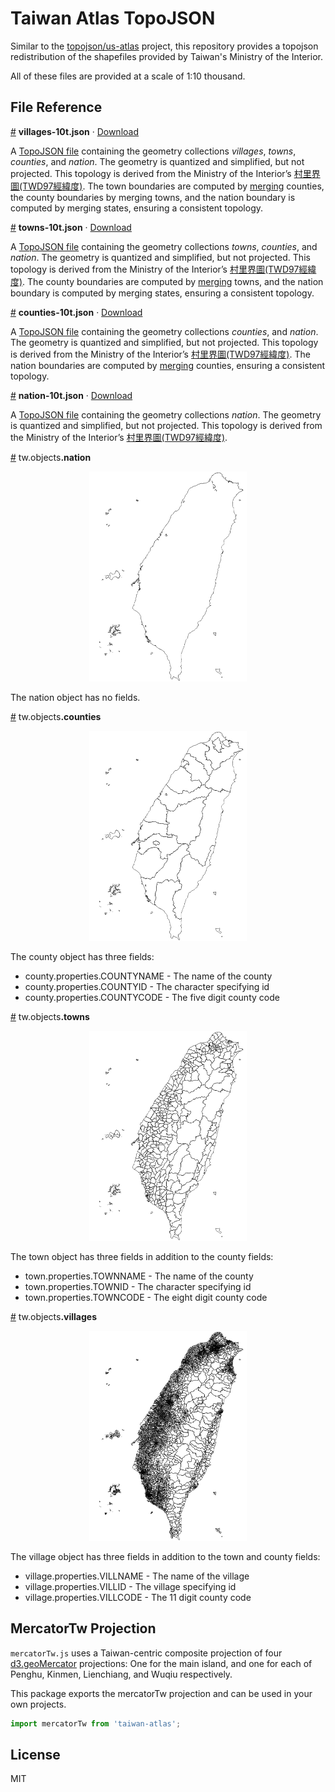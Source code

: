 # Taiwan Atlas TopoJSON

Similar to the [topojson/us-atlas](https://github.com/topojson/us-atlas) project, this repository provides a topojson redistribution of the shapefiles provided by Taiwan's Ministry of the Interior.

All of these files are provided at a scale of 1:10 thousand.

## File Reference

<a href="#villages-10t.json" name="villages-10t.json">#</a> <b>villages-10t.json</b> · [Download](https://cdn.jsdelivr.net/npm/taiwan-atlas/villages-10t.json "Source")

A [TopoJSON file](https://github.com/topojson/topojson-specification/blob/master/README.md#21-topology-objects) containing the geometry collections <i>villages</i>, <i>towns</i>, <i>counties</i>, and <i>nation</i>. The geometry is quantized and simplified, but not projected. This topology is derived from the Ministry of the Interior’s [村里界圖(TWD97經緯度)](https://data.gov.tw/dataset/7438). The town boundaries are computed by [merging](https://github.com/topojson/topojson-client/blob/master/README.md#merge) counties, the county boundaries by merging towns, and the nation boundary is computed by merging states, ensuring a consistent topology.

<a href="#towns-10t.json" name="towns-10t.json">#</a> <b>towns-10t.json</b> · [Download](https://cdn.jsdelivr.net/npm/taiwan-atlas/towns-10t.json "Source")

A [TopoJSON file](https://github.com/topojson/topojson-specification/blob/master/README.md#21-topology-objects) containing the geometry collections <i>towns</i>, <i>counties</i>, and <i>nation</i>. The geometry is quantized and simplified, but not projected. This topology is derived from the Ministry of the Interior’s [村里界圖(TWD97經緯度)](https://data.gov.tw/dataset/7438). The county boundaries are computed by [merging](https://github.com/topojson/topojson-client/blob/master/README.md#merge) towns, and the nation boundary is computed by merging states, ensuring a consistent topology.

<a href="#counties-10t.json" name="counties-10t.json">#</a> <b>counties-10t.json</b> · [Download](https://cdn.jsdelivr.net/npm/taiwan-atlas/counties-10t.json "Source")

A [TopoJSON file](https://github.com/topojson/topojson-specification/blob/master/README.md#21-topology-objects) containing the geometry collections <i>counties</i>, and <i>nation</i>. The geometry is quantized and simplified, but not projected. This topology is derived from the Ministry of the Interior’s [村里界圖(TWD97經緯度)](https://data.gov.tw/dataset/7438). The nation boundaries are computed by [merging](https://github.com/topojson/topojson-client/blob/master/README.md#merge) counties, ensuring a consistent topology.

<a href="#nation-10t.json" name="nation-10t.json">#</a> <b>nation-10t.json</b> · [Download](https://cdn.jsdelivr.net/npm/taiwan-atlas/nation-10t.json "Source")

A [TopoJSON file](https://github.com/topojson/topojson-specification/blob/master/README.md#21-topology-objects) containing the geometry collections <i>nation</i>. The geometry is quantized and simplified, but not projected. This topology is derived from the Ministry of the Interior’s [村里界圖(TWD97經緯度)](https://data.gov.tw/dataset/7438).

<a href="#tw.objects.nation" name="tw.objects.nation">#</a> tw.objects<b>.nation</b>

<div align="center">
<img src="https://raw.githubusercontent.com/dkaoster/taiwan-atlas/master/img/nation.png" width="50%">
</div>

The nation object has no fields.

<a href="#tw.objects.counties" name="tw.objects.counties">#</a> tw.objects<b>.counties</b>

<div align="center">
<img src="https://raw.githubusercontent.com/dkaoster/taiwan-atlas/master/img/counties.png" width="50%">
</div>

The county object has three fields:
- county.properties.COUNTYNAME - The name of the county
- county.properties.COUNTYID - The character specifying id
- county.properties.COUNTYCODE - The five digit county code

<a href="#tw.objects.towns" name="tw.objects.towns">#</a> tw.objects<b>.towns</b>

<div align="center">
<img src="https://raw.githubusercontent.com/dkaoster/taiwan-atlas/master/img/towns.png" width="50%">
</div>

The town object has three fields in addition to the county fields:
- town.properties.TOWNNAME - The name of the county
- town.properties.TOWNID - The character specifying id
- town.properties.TOWNCODE - The eight digit county code

<a href="#tw.objects.villages" name="tw.objects.villages">#</a> tw.objects<b>.villages</b>

<div align="center">
<img src="https://raw.githubusercontent.com/dkaoster/taiwan-atlas/master/img/villages.png" width="50%">
</div>

The village object has three fields in addition to the town and county fields:
- village.properties.VILLNAME - The name of the village
- village.properties.VILLID - The village specifying id
- village.properties.VILLCODE - The 11 digit county code

## MercatorTw Projection

`mercatorTw.js` uses a Taiwan-centric composite projection of four [d3.geoMercator](https://github.com/d3/d3-geo#geoMercator) projections: One for the main island, and one for each of Penghu, Kinmen, Lienchiang, and Wuqiu respectively.

This package exports the mercatorTw projection and can be used in your own projects.

```js
import mercatorTw from 'taiwan-atlas';
```

## License
MIT
